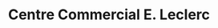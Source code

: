 ---
title: "Centre Commercial E. Leclerc"
url: /limoges/centre-commercial-e-leclerc/
shop: supermarché
---
